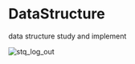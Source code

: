 # DataStructure
data structure study and implement

![stq_log_out](https://github.com/stqLiu/Resource/master/stq_log_out.png)
